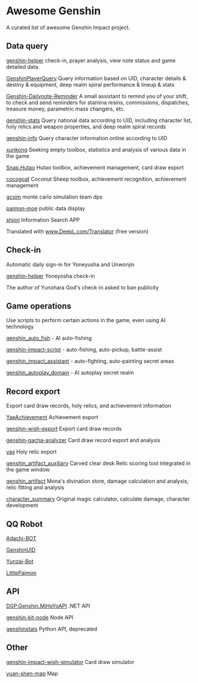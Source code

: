 # Awesome Genshin

A curated list of awesome Genshin Impact project.

## Data query

[genshin-helper](https://github.com/vikiboss/genshin-helper) check-in, prayer analysis, view note status and game detailed data

[GenshinPlayerQuery](https://github.com/Azure99/GenshinPlayerQuery) Query information based on UID, character details & destiny & equipment, deep realm spiral performance & lineup & stats

[Genshin-Dailynote-Reminder](https://github.com/Xm798/Genshin-Dailynote-Reminder) A small assistant to remind you of your shift, to check and send reminders for stamina resins, commissions, dispatches, treasure money, parametric mass changers, etc.

[genshin-stats](https://github.com/leonismoe/genshin-stats) Query national data according to UID, including character list, holy relics and weapon properties, and deep realm spiral records

[genshin-info](https://github.com/babalae/genshin-info) Query character information online according to UID

[xunkong](https://github.com/xunkong/xunkong) Seeking empty toolbox, statistics and analysis of various data in the game

[Snap.Hutao](https://github.com/DGP-Studio/Snap.Hutao) Hutao toolbox, achievement management, card draw export

[cocogoat](https://github.com/YuehaiTeam/cocogoat) Coconut Sheep toolbox, achievement recognition, achievement management

[gcsim](https://github.com/genshinsim/gcsim) monte carlo simulation team dps

[paimon-moe](https://github.com/MadeBaruna/paimon-moe) public data display

[shiori](https://github.com/Wolfteam/Shiori) Information Search APP

Translated with www.DeepL.com/Translator (free version)

## Check-in

Automatic daily sign-in for Yoneyusha and Unwonjin

[genshin-helper](https://github.com/Finger36/genshin-helper) Yoneyosha check-in

The author of Yunohara God's check-in asked to ban publicity

## Game operations

Use scripts to perform certain actions in the game, even using AI technology

[genshin_auto_fish](https://github.com/7eu7d7/genshin_auto_fish) - AI auto-fishing

[genshin-impact-script](https://github.com/phonowell/genshin-impact-script) - auto-fishing, auto-pickup, battle-assist

[genshin_impact_assistant](https://github.com/infstellar/genshin_impact_assistant) - auto-fighting, auto-painting secret areas

[genshin_autoplay_domain](https://github.com/7eu7d7/genshin_autoplay_domain) - AI autoplay secret realm

## Record export

Export card draw records, holy relics, and achievement information

[YaeAchievement](https://github.com/HolographicHat/YaeAchievement) Achievement export

[genshin-wish-export](https://github.com/biuuu/genshin-wish-export) Export card draw records

[genshin-gacha-analyzer](https://github.com/voderl/genshin-gacha-analyzer) Card draw record export and analysis

[yas](https://github.com/wormtql/yas) Holy relic export

[genshin_artifact_auxiliary](https://github.com/SkeathyTomas/genshin_artifact_auxiliary) Carved clear desk Relic scoring tool integrated in the game window

[genshin_artifact](https://github.com/wormtql/genshin_artifact) Mona's divination store, damage calculation and analysis, relic fitting and analysis

[character_summary](https://genshin.mingyulab.com/character/character_summary) Original magic calculator, calculate damage, character development

## QQ Robot

[Adachi-BOT](https://github.com/Arondight/Adachi-BOT)

[GenshinUID](https://github.com/KimigaiiWuyi/GenshinUID)

[Yunzai-Bot](https://github.com/Le-niao/Yunzai-Bot)

[LittlePaimon](https://github.com/CMHopeSunshine/LittlePaimon)

## API

[DGP.Genshin.MiHoYoAPI](https://github.com/DGP-Studio/DGP.Genshin.MiHoYoAPI) .NET API

[genshin-kit-node](https://github.com/genshin-kit/genshin-kit-node) Node API

[genshinstats](https://github.com/thesadru/genshinstats) Python API, deprecated

## Other

[genshin-impact-wish-simulator](https://github.com/uzair-ashraf/genshin-impact-wish-simulator) Card draw simulator

[yuan-shen-map](https://github.com/kongying-tavern/yuan-shen-map) Map
